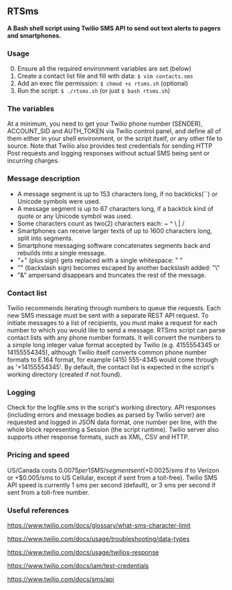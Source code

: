 ## RTSms
**A Bash shell script using Twilio SMS API to send out text alerts to pagers and smartphones.**

### Usage

0. Ensure all the required environment variables are set (below)
1. Create a contact list file and fill with data: `$ vim contacts.sms` 
2. Add an exec file permission: `$ chmod +x rtsms.sh` (optional)
3. Run the script: `$ ./rtsms.sh` (or just `$ bash rtsms.sh`)

### The variables

At a minimum, you need to get your Twilio phone number (SENDER), ACCOUNT_SID and AUTH_TOKEN via Twilio control panel, and define all of them either in your shell environment, or the script itself, or any other file to source. Note that Twilio also provides test credentials for sending HTTP Post requests and logging responses without actual SMS being sent or incurring charges.

### Message description

- A message segment is up to 153 characters long, if no backticks(``) or Unicode symbols were used.
- A message segment is up to 67 characters long, if a backtick kind of quote or any Unicode symbol was used.
- Some characters count as two(2) characters each:  ~  ^  \  |  / 
- Smartphones can receive larger texts of up to 1600 characters long, split into segments.
- Smartphone messaging software concatenates segments back and rebuilds into a single message. 
- "+" (plus sign) gets replaced with a single whitespace: " "
- "\" (backslash sign) becomes escaped by another backslash added: "\\"
- "&" ampersand disappears and truncates the rest of the message.

### Contact list

Twilio recommends iterating through numbers to queue the requests. Each new SMS message must be sent with a separate REST API request. To initiate messages to a list of recipients, you must make a request for each number to which you would like to send a message. RTSms script can parse contact lists with any phone number formats. It will convert the numbers to a simple long integer value format accepted by Twilio (e.g. 4155554345 or 14155554345), although Twilio itself converts common phone number formats to E.164 format, for example (415) 555-4345 would come through as '+14155554345'. By default, the contact list is expected in the script's working directory (created if not found).  

### Logging

Check for the logfile.sms in the script's working directory. API responses (including errors and message bodies as parsed by Twilio server) are requested and logged in JSON data format, one number per line, with the whole block representing a Session (the script runtime). Twilio server also supports other response formats, such as XML, CSV and HTTP.

### Pricing and speed

US/Canada costs $0.0075 per 1 SMS/segment sent (+$0.0025/sms if to Verizon or +$0.005/sms to US Cellular, except if sent from a toll-free).
Twilio SMS API speed is currently 1 sms per second (default), or 3 sms per second if sent from a toll-free number.

### Useful references

https://www.twilio.com/docs/glossary/what-sms-character-limit

https://www.twilio.com/docs/usage/troubleshooting/data-types

https://www.twilio.com/docs/usage/twilios-response

https://www.twilio.com/docs/iam/test-credentials

https://www.twilio.com/docs/sms/api


